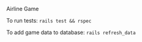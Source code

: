 Airline Game

To run tests: `rails test && rspec`

To add game data to database: `rails refresh_data`
